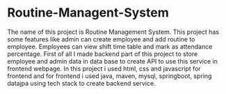 # Routine-Managent-System

  The name of this project is Routine Management System. This project has some features like admin can create employee and add routine to employee. Employees can view shift time table and mark as attendance percentage. First of all I made backend part of this project to store employee and admin data in data base to create API to use this service in frontend webpage. In this project i used html, css and javascript for frontend and for frontend i used java, maven, mysql, springboot, spring datajpa using tech stack to create backend service.
